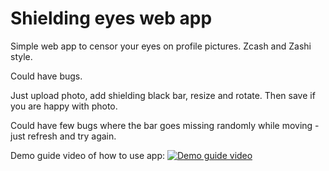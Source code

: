 # Shielding eyes web app
Simple web app to censor your eyes on profile pictures. Zcash and Zashi style.

Could have bugs. 

Just upload photo, add shielding black bar, resize and rotate. Then save if you are happy with photo.

Could have few bugs where the bar goes missing randomly while moving - just refresh and try again.

Demo guide video of how to use app:
[![Demo guide video](https://github.com/zerodartz/shielding-eyes/blob/35a4f3b0b1762e65e21494de9a77b06cb01929bd/media/guide-video-thumb.jpg)](https://github.com/zerodartz/shielding-eyes/blob/55a56f07925227ccb9b92677ced674ac0fced1c0/media/shielding-app-guide-1.mov)
